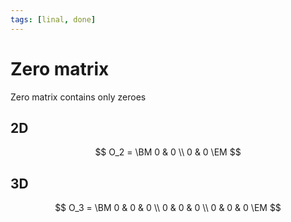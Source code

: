 ```yaml
---
tags: [linal, done]
---
```


# Zero matrix

Zero matrix contains only zeroes

## 2D

$$
	O_2 = \BM 0 & 0 \\ 0 & 0 \EM
$$

## 3D

$$
	O_3 = \BM 0 & 0 & 0 \\ 0 & 0 & 0 \\ 0 & 0 & 0 \EM
$$

